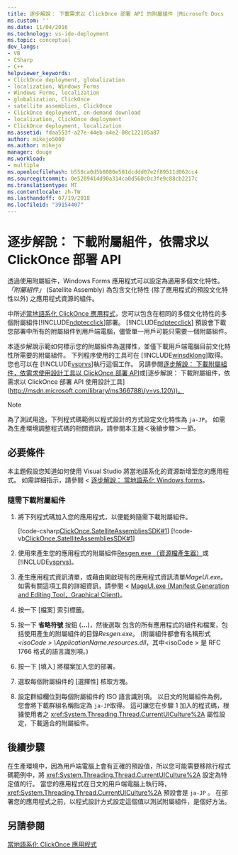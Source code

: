 ```yaml
---
title: 逐步解說： 下載需求以 ClickOnce 部署 API 的附屬組件 |Microsoft Docs
ms.custom: ''
ms.date: 11/04/2016
ms.technology: vs-ide-deployment
ms.topic: conceptual
dev_langs:
- VB
- CSharp
- C++
helpviewer_keywords:
- ClickOnce deployment, globalization
- localization, Windows Forms
- Windows Forms, localization
- globalization, ClickOnce
- satellite assemblies, ClickOnce
- ClickOnce deployment, on-demand download
- localization, ClickOnce deployment
- ClickOnce deployment, localization
ms.assetid: fdaa553f-a27e-44eb-a4e2-08c122105a87
author: mikejo5000
ms.author: mikejo
manager: douge
ms.workload:
- multiple
ms.openlocfilehash: b558ca0d5b8080e581dcddd07e2f89511d062cc4
ms.sourcegitcommit: 0e5289414d90a314ca0d560c0c3fe9c88cb2217c
ms.translationtype: MT
ms.contentlocale: zh-TW
ms.lasthandoff: 07/19/2018
ms.locfileid: "39154407"
---
```

# <a name="walkthrough-download-satellite-assemblies-on-demand-with-the-clickonce-deployment-api"></a>逐步解說： 下載附屬組件，依需求以 ClickOnce 部署 API
透過使用附屬組件，Windows Forms 應用程式可以設定為適用多個文化特性。 *「附屬組件」* (Satellite Assembly) 為包含文化特性 (除了應用程式的預設文化特性以外) 之應用程式資源的組件。  
  
 中所述[當地語系化 ClickOnce 應用程式](../deployment/localizing-clickonce-applications.md)，您可以包含在相同的多個文化特性的多個附屬組件[!INCLUDE[ndptecclick](../deployment/includes/ndptecclick_md.md)]部署。 [!INCLUDE[ndptecclick](../deployment/includes/ndptecclick_md.md)] 預設會下載您部署中所有的附屬組件到用戶端電腦，儘管單一用戶可能只需要一個附屬組件。  
  
 本逐步解說示範如何標示您的附屬組件為選擇性，並僅下載用戶端電腦目前文化特性所需要的附屬組件。 下列程序使用的工具可在 [!INCLUDE[winsdklong](../deployment/includes/winsdklong_md.md)]取得。 您也可以在 [!INCLUDE[vsprvs](../code-quality/includes/vsprvs_md.md)]執行這個工作。  另請參閱[逐步解說： 下載附屬組件，依需求使用設計工具以 ClickOnce 部署 API](http://msdn.microsoft.com/library/ms366788\(v=vs.110\))或[逐步解說： 下載附屬組件，依需求以 ClickOnce 部署 API 使用設計工具](http://msdn.microsoft.com/library/ms366788\(v=vs.120\))。  
  
> [!NOTE]
>  為了測試用途，下列程式碼範例以程式設計的方式設定文化特性為 `ja-JP`。 如需為生產環境調整程式碼的相關資訊，請參閱本主題＜後續步驟＞一節。  
  
## <a name="prerequisites"></a>必要條件  
 本主題假設您知道如何使用 Visual Studio 將當地語系化的資源新增至您的應用程式。 如需詳細指示，請參閱 <<c0> [ 逐步解說： 當地語系化 Windows forms](https://msdn.microsoft.com/library/vstudio/y99d1cd3\(v=vs.100\).aspx)。  
  
### <a name="to-download-satellite-assemblies-on-demand"></a>隨需下載附屬組件  
  
1.  將下列程式碼加入您的應用程式，以便能夠隨需下載附屬組件。  
  
     [!code-csharp[ClickOnce.SatelliteAssembliesSDK#1](../deployment/codesnippet/CSharp/walkthrough-downloading-satellite-assemblies-on-demand-with-the-clickonce-deployment-api_1.cs)]
     [!code-vb[ClickOnce.SatelliteAssembliesSDK#1](../deployment/codesnippet/VisualBasic/walkthrough-downloading-satellite-assemblies-on-demand-with-the-clickonce-deployment-api_1.vb)]  
  
2.  使用來產生您的應用程式的附屬組件[Resgen.exe （資源檔產生器）](/dotnet/framework/tools/resgen-exe-resource-file-generator)或[!INCLUDE[vsprvs](../code-quality/includes/vsprvs_md.md)]。  
  
3.  產生應用程式資訊清單，或藉由開啟現有的應用程式資訊清單*MageUI.exe*。 如需有關這項工具的詳細資訊，請參閱 < [MageUI.exe (Manifest Generation and Editing Tool，Graphical Client)](/dotnet/framework/tools/mageui-exe-manifest-generation-and-editing-tool-graphical-client)。  
  
4.  按一下 [檔案]  索引標籤。  
  
5.  按一下 **省略符號** 按鈕 (**...**)，然後選取 包含的所有應用程式的組件和檔案，包括使用產生的附屬組件的目錄*Resgen.exe*。 (附屬組件都會有名稱形式 *\<isoCode > \ApplicationName.resources.dll*，其中\<isoCode > 是 RFC 1766 格式的語言識別項。)  
  
6.  按一下 [填入]  將檔案加入您的部署。  
  
7.  選取每個附屬組件的 [選擇性]  核取方塊。  
  
8.  設定群組欄位到每個附屬組件的 ISO 語言識別項。 以日文的附屬組件為例，您會將下載群組名稱指定為 `ja-JP`取得。 這可讓您在步驟 1 加入的程式碼，根據使用者之 <xref:System.Threading.Thread.CurrentUICulture%2A> 屬性設定，下載適合的附屬組件。  
  
## <a name="next-steps"></a>後續步驟  
 在生產環境中，因為用戶端電腦上會有正確的預設值，所以您可能需要移除行程式碼範例中，將 <xref:System.Threading.Thread.CurrentUICulture%2A> 設定為特定值的行。 當您的應用程式在日文的用戶端電腦上執行時， <xref:System.Threading.Thread.CurrentUICulture%2A> 預設會是 `ja-JP` 。 在部署您的應用程式之前，以程式設計方式設定這個值以測試附屬組件，是個好方法。  
  
## <a name="see-also"></a>另請參閱  
 [當地語系化 ClickOnce 應用程式](../deployment/localizing-clickonce-applications.md)